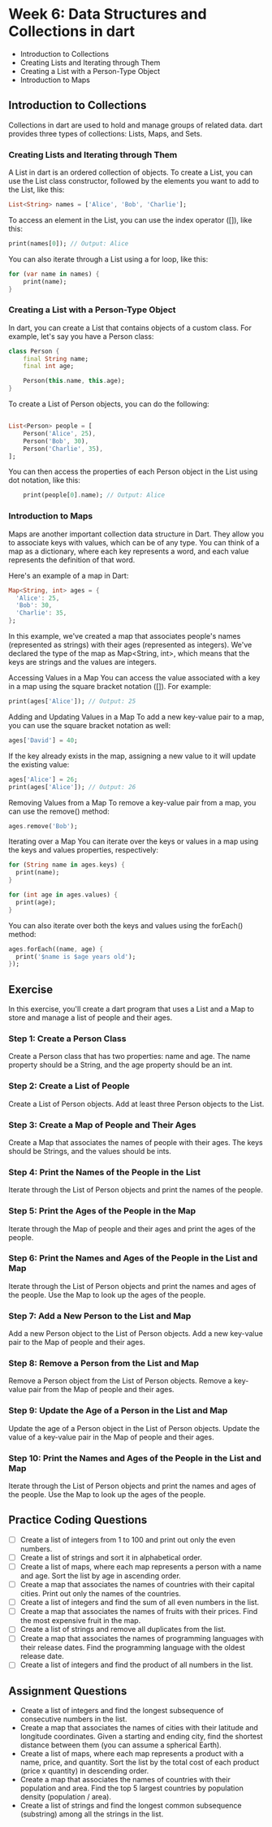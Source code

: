 # Week 6: Data Structures and Collections in dart

- Introduction to Collections
- Creating Lists and Iterating through Them
- Creating a List with a Person-Type Object
- Introduction to Maps

## Introduction to Collections

Collections in dart are used to hold and manage groups of related data. dart provides three types of collections: Lists, Maps, and Sets.

### Creating Lists and Iterating through Them

A List in dart is an ordered collection of objects. To create a List, you can use the List class constructor, followed by the elements you want to add to the List, like this:

```dart
List<String> names = ['Alice', 'Bob', 'Charlie'];
```

To access an element in the List, you can use the index operator ([]), like this:

```dart
print(names[0]); // Output: Alice
```

You can also iterate through a List using a for loop, like this:

```dart
for (var name in names) {
    print(name);
}
```

### Creating a List with a Person-Type Object

In dart, you can create a List that contains objects of a custom class. For example, let's say you have a Person class:

```dart
class Person {
    final String name;
    final int age;

    Person(this.name, this.age);
}
```

To create a List of Person objects, you can do the following:

```dart

List<Person> people = [
    Person('Alice', 25),
    Person('Bob', 30),
    Person('Charlie', 35),
];
```

You can then access the properties of each Person object in the List using dot notation, like this:

```dart
    print(people[0].name); // Output: Alice
```

### Introduction to Maps

Maps are another important collection data structure in Dart. They allow you to associate keys with values, which can be of any type. You can think of a map as a dictionary, where each key represents a word, and each value represents the definition of that word.

Here's an example of a map in Dart:

```dart
Map<String, int> ages = {
  'Alice': 25,
  'Bob': 30,
  'Charlie': 35,
};
```

In this example, we've created a map that associates people's names (represented as strings) with their ages (represented as integers). We've declared the type of the map as Map<String, int>, which means that the keys are strings and the values are integers.

Accessing Values in a Map
You can access the value associated with a key in a map using the square bracket notation ([]). For example:

```dart
print(ages['Alice']); // Output: 25
```

Adding and Updating Values in a Map
To add a new key-value pair to a map, you can use the square bracket notation as well:

```dart
ages['David'] = 40;
```

If the key already exists in the map, assigning a new value to it will update the existing value:

```dart
ages['Alice'] = 26;
print(ages['Alice']); // Output: 26
```

Removing Values from a Map
To remove a key-value pair from a map, you can use the remove() method:

```dart
ages.remove('Bob');
```

Iterating over a Map
You can iterate over the keys or values in a map using the keys and values properties, respectively:

```dart
for (String name in ages.keys) {
  print(name);
}

for (int age in ages.values) {
  print(age);
}
```

You can also iterate over both the keys and values using the forEach() method:

```dart
ages.forEach((name, age) {
  print('$name is $age years old');
});
```

## Exercise

In this exercise, you'll create a dart program that uses a List and a Map to store and manage a list of people and their ages.

### Step 1: Create a Person Class

Create a Person class that has two properties: name and age. The name property should be a String, and the age property should be an int.

### Step 2: Create a List of People

Create a List of Person objects. Add at least three Person objects to the List.

### Step 3: Create a Map of People and Their Ages

Create a Map that associates the names of people with their ages. The keys should be Strings, and the values should be ints.

### Step 4: Print the Names of the People in the List

Iterate through the List of Person objects and print the names of the people.

### Step 5: Print the Ages of the People in the Map

Iterate through the Map of people and their ages and print the ages of the people.

### Step 6: Print the Names and Ages of the People in the List and Map

Iterate through the List of Person objects and print the names and ages of the people. Use the Map to look up the ages of the people.

### Step 7: Add a New Person to the List and Map

Add a new Person object to the List of Person objects. Add a new key-value pair to the Map of people and their ages.

### Step 8: Remove a Person from the List and Map

Remove a Person object from the List of Person objects. Remove a key-value pair from the Map of people and their ages.

### Step 9: Update the Age of a Person in the List and Map

Update the age of a Person object in the List of Person objects. Update the value of a key-value pair in the Map of people and their ages.

### Step 10: Print the Names and Ages of the People in the List and Map

Iterate through the List of Person objects and print the names and ages of the people. Use the Map to look up the ages of the people.

## Practice Coding Questions

- [ ] Create a list of integers from 1 to 100 and print out only the even numbers.
- [ ] Create a list of strings and sort it in alphabetical order.
- [ ] Create a list of maps, where each map represents a person with a name and age. Sort the list by age in ascending order.
- [ ] Create a map that associates the names of countries with their capital cities. Print out only the names of the countries.
- [ ] Create a list of integers and find the sum of all even numbers in the list.
- [ ] Create a map that associates the names of fruits with their prices. Find the most expensive fruit in the map.
- [ ] Create a list of strings and remove all duplicates from the list.
- [ ] Create a map that associates the names of programming languages with their release dates. Find the programming language with the oldest release date.
- [ ] Create a list of integers and find the product of all numbers in the list.

## Assignment Questions

- Create a list of integers and find the longest subsequence of consecutive numbers in the list.
- Create a map that associates the names of cities with their latitude and longitude coordinates. Given a starting and ending city, find the shortest distance between them (you can assume a spherical Earth).
- Create a list of maps, where each map represents a product with a name, price, and quantity. Sort the list by the total cost of each product (price x quantity) in descending order.
- Create a map that associates the names of countries with their population and area. Find the top 5 largest countries by population density (population / area).
- Create a list of strings and find the longest common subsequence (substring) among all the strings in the list.
